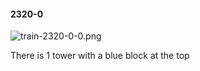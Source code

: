#### 2320-0
![train-2320-0-0.png](https://github.com/lil-lab/nlvr/raw/master/nlvr/train/images/73/train-2320-0-0.png "train-2320-0-0.png")

There is 1 tower with a blue block at the top